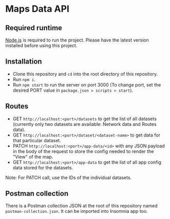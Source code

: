 # Maps Data API

## Required runtime

[Node.js](https://nodejs.org/en/) is required to run the project. Please have the latest version installed before using this project.

## Installation

- Clone this repository and `cd` into the root directory of this repository.
- Run `npm i`.
- Run `npm start` to run the server on port 3000 (To change port, set the desired PORT value in `package.json > scripts > start`).

## Routes

- GET `http://localhost:<port>/datasets` to get the list of all datasets (currently only two datasets are available: Network data and Routes data).
- GET `http://localhost:<port>/dataset/<dataset-name>` to get data for that particular dataset.
- PATCH `http://localhost:<port>/app-data/<id>` with any JSON payload in the body of the request to store the config needed to render the "View" of the map.
- GET `http://localhost:<port>/app-data` to get the list of all app config data stored for the datasets.

Note: For PATCH call, use the IDs of the individual datasets.

## Postman collection

There is a Postman collection JSON at the root of this repository named `postman-collection.json`. It can be imported into Insomnia app too.
